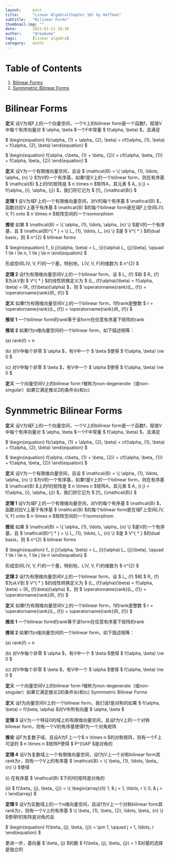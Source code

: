 ```yaml
---
layout:     post
title:      "Linear Algebra(Chapter 10) by Hoffman"
subtitle:   "Bilinear Forms"
thumbnail-img: ""
date:       2021-01-11 18:38
author:     "dreamume"
tags: 		[linear algebra]
category:   maths
---
```

<head>
    <script src="https://cdn.mathjax.org/mathjax/latest/MathJax.js?config=TeX-AMS-MML_HTMLorMML" type="text/javascript"></script>
    <script type="text/x-mathjax-config">
        MathJax.Hub.Config({
            tex2jax: {
            skipTags: ['script', 'noscript', 'style', 'textarea', 'pre'],
            inlineMath: [['$','$']]
            }
        });
    </script>
</head>

# Table of Contents

1.  [Bilinear Forms](#org43acb5f)
2.  [Synmmetric Bilinear Forms](#orga7bd71e)


<a id="org43acb5f"></a>

# Bilinear Forms

**定义** 设V为域F上的一个向量空间，一个V上的bilinear form是一个函数f，赋值V中每个有序向量对 $ \\alpha, \\beta $一个F中常量 $ f(\\alpha, \\beta) $，且满足

$ \\begin{equation} f(c\\alpha_ {1} + \\alpha_ {2}, \\beta) = cf(\\alpha_ {1}, \\beta) + f(\\alpha_ {2}, \\beta) \\end{equation} $

$ \\begin{equation} f(\\alpha, c\\beta_ {1} + \\beta_ {2}) = cf(\\alpha, \\beta_ {1}) + f(\\alpha, \\beta_ {2}) \\end{equation} $

**定义** 设V为一个有限维向量空间，且设 $ \\mathcal{B} = \\{ \\alpha_ {1}, \\ldots, \\alpha_ {n} \\} $为V的一个有序基，如果f是V上的一个bilinear form，则在有序基 $ \\mathcal{B} $上的f的矩阵是 $ n \\times n $矩阵A，其元素 $ A_ {i j} = f(\\alpha_ {i}, \\alpha_ {j}) $，我们将它记为 $ [f]_ {\\mathcal{B}} $

**定理 1** 设V为域F上的一个有限维向量空间，对V的每个有序基 $ \\mathcal{B} $，函数对应V上基于有序基 $ \\mathcal{B} $的每个bilinear form是在域F上空间L(V, V, F) onto $ n \\times n $矩阵空间的一个isomorphism

**推论** 如果 $ \\mathcal{B} = \\{ \\alpha_ {1}, \\ldots, \\alpha_ {n} \\} $是V的一个有序基，且 $ \\mathcal{B}^{ * } = \\{ L_ {1}, \\ldots, L_ {n} \\} $是 $ V^{ * } $的dual basis，则 $ n^{2} $ bilinear forms

$ \\begin{equation} f_ {i j}(\\alpha, \\beta) = L_ {i}(\\alpha) L_ {j}(\\beta), \\qquad 1 \\le i \\le n, 1 \\le j \\le n \\end{equation} $

形成空间L(V, V, F)的一个基，特别地，L(V, V, F)的维数为 $ n^{2} $

**定理 2** 设f为有限维向量空间V上的一个bilinear form，设 $ L_ {f} $和 $ R_ {f} $为从V到 $ V^{ * } $的线性转换定义为 $ (L_ {f}\\alpha)(\\beta) = f(\\alpha, \\beta) = (R_ {f}\\beta)(\\alpha) $，则 $ \\operatorname{rank}(L_ {f}) = \\operatorname{rank}(R_ {f}) $

**定义** 如果f为有限维向量空间V上的一个bilinear form，f的rank是整数 $ r = \\operatorname{rank}(L_ {f}) = \\operatorname{rank}(R_ {f}) $

**推论 1** 一个bilinear form的rank等于该form在任意有序基下矩阵的rank

**推论 2** 如果f为n维向量空间的一个bilinear form，如下描述相等：

(a) rank(f) = n

(b) 对V中每个非零 $ \\alpha $，有V中一个 $ \\beta $使得 $ f(\\alpha, \\beta) \\ne 0 $

(c) 对V中每个非零 $ \\beta $，有V中一个 $ \\alpha $使得 $ f(\\alpha, \\beta) \\ne 0 $

**定义** 一个向量空间V上的bilinear form f被称为non-degenerate（或non-singular）如果它满足推论2的条件(b)和(c)


<a id="orga7bd71e"></a>

# Synmmetric Bilinear Forms

**定义** 设V为域F上的一个向量空间，一个V上的bilinear form是一个函数f，赋值V中每个有序向量对 $ \\alpha, \\beta $一个F中常量 $ f(\\alpha, \\beta) $，且满足

$ \\begin{equation} f(c\\alpha_ {1} + \\alpha_ {2}, \\beta) = cf(\\alpha_ {1}, \\beta) + f(\\alpha_ {2}, \\beta) \\end{equation} $

$ \\begin{equation} f(\\alpha, c\\beta_ {1} + \\beta_ {2}) = cf(\\alpha, \\beta_ {1}) + f(\\alpha, \\beta_ {2}) \\end{equation} $

**定义** 设V为一个有限维向量空间，且设 $ \\mathcal{B} = \\{ \\alpha_ {1}, \\ldots, \\alpha_ {n} \\} $为V的一个有序基，如果f是V上的一个bilinear form，则在有序基 $ \\mathcal{B} $上的f的矩阵是 $ n \\times n $矩阵A，其元素 $ A_ {i j} = f(\\alpha_ {i}, \\alpha_ {j}) $，我们将它记为 $ [f]_ {\\mathcal{B}} $

**定理 1** 设V为域F上的一个有限维向量空间，对V的每个有序基 $ \\mathcal{B} $，函数对应V上基于有序基 $ \\mathcal{B} $的每个bilinear form是在域F上空间L(V, V, F) onto $ n \\times n $矩阵空间的一个isomorphism

**推论** 如果 $ \\mathcal{B} = \\{ \\alpha_ {1}, \\ldots, \\alpha_ {n} \\} $是V的一个有序基，且 $ \\mathcal{B}^{ * } = \\{ L_ {1}, \\ldots, L_ {n} \\} $是 $ V^{ * } $的dual basis，则 $ n^{2} $ bilinear forms

$ \\begin{equation} f_ {i j}(\\alpha, \\beta) = L_ {i}(\\alpha) L_ {j}(\\beta), \\qquad 1 \\le i \\le n, 1 \\le j \\le n \\end{equation} $

形成空间L(V, V, F)的一个基，特别地，L(V, V, F)的维数为 $ n^{2} $

**定理 2** 设f为有限维向量空间V上的一个bilinear form，设 $ L_ {f} $和 $ R_ {f} $为从V到 $ V^{ * } $的线性转换定义为 $ (L_ {f}\\alpha)(\\beta) = f(\\alpha, \\beta) = (R_ {f}\\beta)(\\alpha) $，则 $ \\operatorname{rank}(L_ {f}) = \\operatorname{rank}(R_ {f}) $

**定义** 如果f为有限维向量空间V上的一个bilinear form，f的rank是整数 $ r = \\operatorname{rank}(L_ {f}) = \\operatorname{rank}(R_ {f}) $

**推论 1** 一个bilinear form的rank等于该form在任意有序基下矩阵的rank

**推论 2** 如果f为n维向量空间的一个bilinear form，如下描述相等：

(a) rank(f) = n

(b) 对V中每个非零 $ \\alpha $，有V中一个 $ \\beta $使得 $ f(\\alpha, \\beta) \\ne 0 $

(c) 对V中每个非零 $ \\beta $，有V中一个 $ \\alpha $使得 $ f(\\alpha, \\beta) \\ne 0 $

**定义** 一个向量空间V上的bilinear form f被称为non-degenerate（或non-singular）如果它满足推论2的条件(b)和(c)
Synmmetric Bilinear Forms

**定义** 设f为向量空间V上的一个bilinear form，我们说f是对称的如果 $ f(\\alpha, \\beta) = f(\\beta, \\alpha) $对V中所有向量 $ \\alpha, \\beta $

**定理 3** 设V为一个特征0的域上的有限维向量空间，且设f为V上的一个对称bilinear form，则有一个V的有序基使得f为一个对角矩阵

**推论** 设F为复数子域，且设A为F上一个$ n \\times n $的对称矩阵，则有一个F上可逆的 $ n \\times n $矩阵P使得 $ P^{t}AP $是对角的

**定理 4** 设V为复数域上一个有限维向量空间，设f为V上一个对称bilinear form其rank为r，则有一个V上的有序基 $ \\mathcal{B} = \\{ \\beta_ {1}, \\ldots, \\beta_ {n} \\} $使得

(i) 在有序基 $ \\mathcal{B} $下的f的矩阵是对角的

(ii) $ f(\\beta_ {j}, \\beta_ {j}) = \\{ \\begin{array}{ll} 1, & j = 1, \\ldots, r \\\\ 0, & j > r \\end{array} $

**定理 5** 设V为实数域上的一个n维向量空间，且设f为V上一个对称bilinear form其rank为r，则有一个V上的有序基 $ \\{ \\beta_ {1}, \\beta_ {2}, \\ldots, \\beta_ {n} \\} $使得f的矩阵是对角的且

$ \\begin{equation} f(\\beta_ {j}, \\beta_ {j}) = \\pm 1, \\qquad j = 1, \\ldots, r \\end{equation} $

更进一步，基向量 $ \\beta_ {j} $的数 $ f(\\beta_ {j}, \\beta_ {j}) = 1 $对基的选择是独立的
